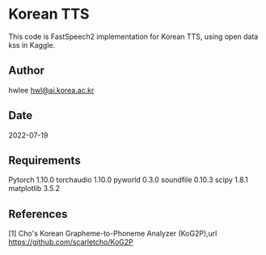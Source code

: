 # Korean TTS

This code is FastSpeech2 implementation for Korean TTS, using open data kss in Kaggle.

## Author
hwlee
hwl@ai.korea.ac.kr

## Date

2022-07-19

## Requirements

Pytorch 1.10.0 
torchaudio 1.10.0 
pyworld 0.3.0 
soundfile 0.10.3 
scipy 1.8.1 
matplotlib 3.5.2 

## References

[1] Cho's Korean Grapheme-to-Phoneme Analyzer (KoG2P),url https://github.com/scarletcho/KoG2P
